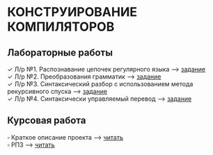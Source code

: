 # КОНСТРУИРОВАНИЕ КОМПИЛЯТОРОВ
## Лабораторные работы
✓ Л/р №1. Распознавание цепочек регулярного языка --> [задание](https://github.com/ONDubovickaya/bmstu_cc/blob/main/compiler14/%D0%9B%D0%B0%D0%B1%D0%BE%D1%80%D0%B0%D1%82%D0%BE%D1%80%D0%BD%D0%B0%D1%8F%20%D1%80%D0%B0%D0%B1%D0%BE%D1%82%D0%B0%20%E2%84%96%201.pdf) <br />
✓ Л/р №2. Преобразования грамматик --> [задание](https://github.com/ONDubovickaya/bmstu_cc/blob/main/compiler24/%D0%9B%D0%B0%D0%B1%D0%BE%D1%80%D0%B0%D1%82%D0%BE%D1%80%D0%BD%D0%B0%D1%8F%20%D1%80%D0%B0%D0%B1%D0%BE%D1%82%D0%B0%20%E2%84%96%202.pdf) <br />
✓ Л/р №3. Синтаксический разбор с использованием метода рекурсивного спуска --> [задание](https://github.com/ONDubovickaya/bmstu_cc/blob/main/compiler34/%D0%9B%D0%B0%D0%B1%D0%BE%D1%80%D0%B0%D1%82%D0%BE%D1%80%D0%BD%D0%B0%D1%8F%20%D1%80%D0%B0%D0%B1%D0%BE%D1%82%D0%B0%20%E2%84%96%203.pdf) <br />
✓ Л/р №4. Синтаксически управляемый перевод --> [задание](https://github.com/ONDubovickaya/bmstu_cc/blob/main/compiler44/lab4.pdf) <br />
## Курсовая работа
▫️ Краткое описание проекта --> [читать](https://github.com/ONDubovickaya/bmstu_cc/blob/main/course_work/README.md) <br/>
▫️ РПЗ --> [читать](https://github.com/ONDubovickaya/bmstu_cc/blob/main/course_work/RPZ_CC.pdf)
